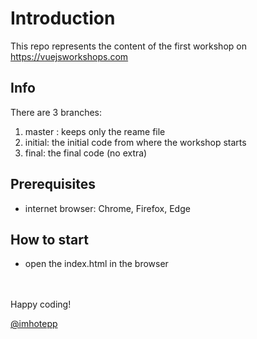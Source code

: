 
# Introduction

This repo represents the content of the first workshop on https://vuejsworkshops.com


## Info

There are 3 branches:

1. master : keeps only the reame file
2. initial: the initial code from where the workshop starts
3. final: the final code (no extra)

## Prerequisites

- internet browser: Chrome, Firefox, Edge

## How to start

- open the index.html in the browser 

<br>
<br>
Happy coding!

<br>

[@imhotepp](https://twitter.com/imhotepp)

